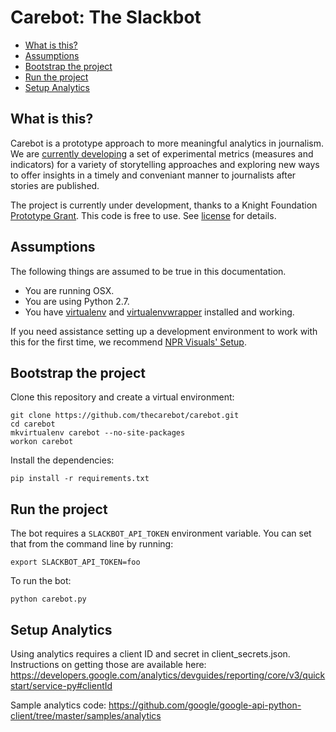 Carebot: The Slackbot
========================

* [What is this?](#what-is-this)
* [Assumptions](#assumptions)
* [Bootstrap the project](#bootstrap-the-project)
* [Run the project](#run-the-project)
* [Setup Analytics](#set-analytics)

What is this?
-------------

Carebot is a prototype approach to more meaningful analytics in journalism. We are [currently developing](https://github.com/thecarebot/carebot/wiki) a set of experimental metrics (measures and indicators) for a variety of storytelling approaches and exploring new ways to offer insights in a timely and conveniant manner to journalists after stories are published. 

The project is currently under development, thanks to a Knight Foundation [Prototype Grant](http://www.knightfoundation.org/grants/201551645/). This code is free to use. See [license](https://github.com/thecarebot/carebot/blob/master/LICENSE.md) for details.

Assumptions
-----------

The following things are assumed to be true in this documentation.

* You are running OSX.
* You are using Python 2.7.
* You have [virtualenv](https://pypi.python.org/pypi/virtualenv) and [virtualenvwrapper](https://pypi.python.org/pypi/virtualenvwrapper) installed and working.

If you need assistance setting up a development environment to work with this for the first time, we recommend [NPR Visuals' Setup](http://blog.apps.npr.org/2013/06/06/how-to-setup-a-developers-environment.html).

Bootstrap the project
---------------------

Clone this repository and create a virtual environment:
```
git clone https://github.com/thecarebot/carebot.git
cd carebot
mkvirtualenv carebot --no-site-packages
workon carebot
```

Install the dependencies:

```
pip install -r requirements.txt
```

Run the project
---------------------

The bot requires a `SLACKBOT_API_TOKEN` environment variable.
You can set that from the command line by running:

```
export SLACKBOT_API_TOKEN=foo
```

To run the bot:

```
python carebot.py
```

Setup Analytics
---------------------

Using analytics requires a client ID and secret in client_secrets.json. Instructions on getting those are available here:
https://developers.google.com/analytics/devguides/reporting/core/v3/quickstart/service-py#clientId

Sample analytics code:
https://github.com/google/google-api-python-client/tree/master/samples/analytics

